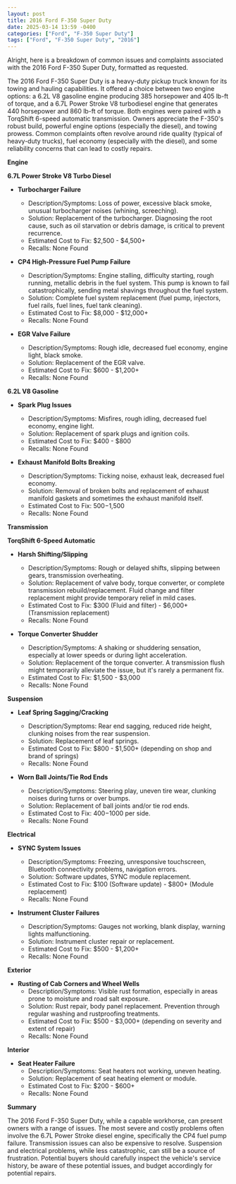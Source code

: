 ```yaml
---
layout: post
title: 2016 Ford F-350 Super Duty
date: 2025-03-14 13:59 -0400
categories: ["Ford", "F-350 Super Duty"]
tags: ["Ford", "F-350 Super Duty", "2016"]
---
```

Alright, here is a breakdown of common issues and complaints associated with the 2016 Ford F-350 Super Duty, formatted as requested.

The 2016 Ford F-350 Super Duty is a heavy-duty pickup truck known for its towing and hauling capabilities. It offered a choice between two engine options: a 6.2L V8 gasoline engine producing 385 horsepower and 405 lb-ft of torque, and a 6.7L Power Stroke V8 turbodiesel engine that generates 440 horsepower and 860 lb-ft of torque. Both engines were paired with a TorqShift 6-speed automatic transmission. Owners appreciate the F-350's robust build, powerful engine options (especially the diesel), and towing prowess. Common complaints often revolve around ride quality (typical of heavy-duty trucks), fuel economy (especially with the diesel), and some reliability concerns that can lead to costly repairs.

**Engine**

**6.7L Power Stroke V8 Turbo Diesel**

*   **Turbocharger Failure**
    *   Description/Symptoms: Loss of power, excessive black smoke, unusual turbocharger noises (whining, screeching).
    *   Solution: Replacement of the turbocharger. Diagnosing the root cause, such as oil starvation or debris damage, is critical to prevent recurrence.
    *   Estimated Cost to Fix: $2,500 - $4,500+
    *   Recalls: None Found

*   **CP4 High-Pressure Fuel Pump Failure**
    *   Description/Symptoms: Engine stalling, difficulty starting, rough running, metallic debris in the fuel system. This pump is known to fail catastrophically, sending metal shavings throughout the fuel system.
    *   Solution: Complete fuel system replacement (fuel pump, injectors, fuel rails, fuel lines, fuel tank cleaning).
    *   Estimated Cost to Fix: $8,000 - $12,000+
    *   Recalls: None Found

*   **EGR Valve Failure**
    *   Description/Symptoms: Rough idle, decreased fuel economy, engine light, black smoke.
    *   Solution: Replacement of the EGR valve.
    *   Estimated Cost to Fix: $600 - $1,200+
    *   Recalls: None Found

**6.2L V8 Gasoline**

*   **Spark Plug Issues**
    *   Description/Symptoms: Misfires, rough idling, decreased fuel economy, engine light.
    *   Solution: Replacement of spark plugs and ignition coils.
    *   Estimated Cost to Fix: $400 - $800
    *   Recalls: None Found

*   **Exhaust Manifold Bolts Breaking**
    *   Description/Symptoms: Ticking noise, exhaust leak, decreased fuel economy.
    *   Solution: Removal of broken bolts and replacement of exhaust manifold gaskets and sometimes the exhaust manifold itself.
    *   Estimated Cost to Fix: $500-$1,500
    *   Recalls: None Found

**Transmission**

**TorqShift 6-Speed Automatic**

*   **Harsh Shifting/Slipping**
    *   Description/Symptoms: Rough or delayed shifts, slipping between gears, transmission overheating.
    *   Solution: Replacement of valve body, torque converter, or complete transmission rebuild/replacement. Fluid change and filter replacement might provide temporary relief in mild cases.
    *   Estimated Cost to Fix: $300 (Fluid and filter) - $6,000+ (Transmission replacement)
    *   Recalls: None Found

*   **Torque Converter Shudder**
    *   Description/Symptoms: A shaking or shuddering sensation, especially at lower speeds or during light acceleration.
    *   Solution: Replacement of the torque converter. A transmission flush might temporarily alleviate the issue, but it's rarely a permanent fix.
    *   Estimated Cost to Fix: $1,500 - $3,000
    *   Recalls: None Found

**Suspension**

*   **Leaf Spring Sagging/Cracking**
    *   Description/Symptoms: Rear end sagging, reduced ride height, clunking noises from the rear suspension.
    *   Solution: Replacement of leaf springs.
    *   Estimated Cost to Fix: $800 - $1,500+ (depending on shop and brand of springs)
    *   Recalls: None Found

*   **Worn Ball Joints/Tie Rod Ends**
    *   Description/Symptoms: Steering play, uneven tire wear, clunking noises during turns or over bumps.
    *   Solution: Replacement of ball joints and/or tie rod ends.
    *   Estimated Cost to Fix: $400-$1000 per side.
    *   Recalls: None Found

**Electrical**

*   **SYNC System Issues**
    *   Description/Symptoms: Freezing, unresponsive touchscreen, Bluetooth connectivity problems, navigation errors.
    *   Solution: Software updates, SYNC module replacement.
    *   Estimated Cost to Fix: $100 (Software update) - $800+ (Module replacement)
    *   Recalls: None Found

*   **Instrument Cluster Failures**
    *   Description/Symptoms: Gauges not working, blank display, warning lights malfunctioning.
    *   Solution: Instrument cluster repair or replacement.
    *   Estimated Cost to Fix: $500 - $1,200+
    *   Recalls: None Found

**Exterior**

*   **Rusting of Cab Corners and Wheel Wells**
    *   Description/Symptoms: Visible rust formation, especially in areas prone to moisture and road salt exposure.
    *   Solution: Rust repair, body panel replacement. Prevention through regular washing and rustproofing treatments.
    *   Estimated Cost to Fix: $500 - $3,000+ (depending on severity and extent of repair)
    *   Recalls: None Found

**Interior**

*   **Seat Heater Failure**
    *   Description/Symptoms: Seat heaters not working, uneven heating.
    *   Solution: Replacement of seat heating element or module.
    *   Estimated Cost to Fix: $200 - $600+
    *   Recalls: None Found

**Summary**

The 2016 Ford F-350 Super Duty, while a capable workhorse, can present owners with a range of issues. The most severe and costly problems often involve the 6.7L Power Stroke diesel engine, specifically the CP4 fuel pump failure. Transmission issues can also be expensive to resolve. Suspension and electrical problems, while less catastrophic, can still be a source of frustration. Potential buyers should carefully inspect the vehicle's service history, be aware of these potential issues, and budget accordingly for potential repairs.

